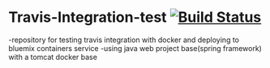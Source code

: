 # Travis-Integration-test [![Build Status](https://travis-ci.org/k-dang/Travis-Integration-test.svg?branch=master)](https://travis-ci.org/k-dang/Travis-Integration-test)

-repository for testing travis integration with docker and deploying to bluemix containers service
-using java web project base(spring framework) with a tomcat docker base
